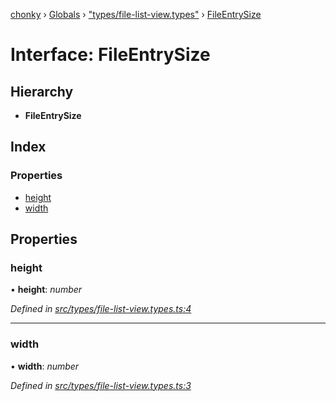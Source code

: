 [chonky](../README.md) › [Globals](../globals.md) › ["types/file-list-view.types"](../modules/_types_file_list_view_types_.md) › [FileEntrySize](_types_file_list_view_types_.fileentrysize.md)

# Interface: FileEntrySize

## Hierarchy

* **FileEntrySize**

## Index

### Properties

* [height](_types_file_list_view_types_.fileentrysize.md#height)
* [width](_types_file_list_view_types_.fileentrysize.md#width)

## Properties

###  height

• **height**: *number*

*Defined in [src/types/file-list-view.types.ts:4](https://github.com/TimboKZ/Chonky/blob/84f690f/src/types/file-list-view.types.ts#L4)*

___

###  width

• **width**: *number*

*Defined in [src/types/file-list-view.types.ts:3](https://github.com/TimboKZ/Chonky/blob/84f690f/src/types/file-list-view.types.ts#L3)*
